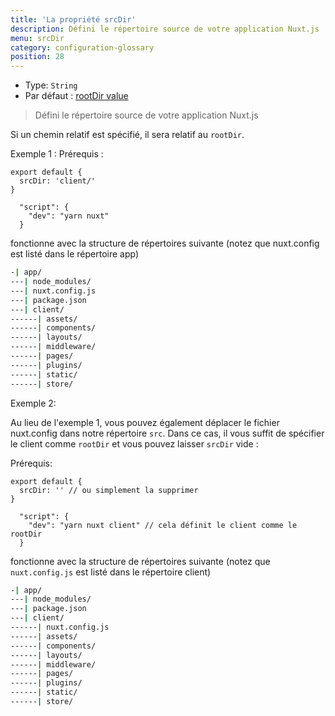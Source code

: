 ```yaml
---
title: 'La propriété srcDir'
description: Défini le répertoire source de votre application Nuxt.js
menu: srcDir
category: configuration-glossary
position: 28
---
```


- Type: `String`
- Par défaut : [rootDir value](/guides/configuration-glossary/configuration-rootdir)

> Défini le répertoire source de votre application Nuxt.js

Si un chemin relatif est spécifié, il sera relatif au `rootDir`.

Exemple 1 : Prérequis :

```js{}[nuxt.config.js]
export default {
  srcDir: 'client/'
}
```

```js{}[package.json]
  "script": {
    "dev": "yarn nuxt"
  }
```

fonctionne avec la structure de répertoires suivante (notez que nuxt.config est listé dans le répertoire app)

```bash
-| app/
---| node_modules/
---| nuxt.config.js
---| package.json
---| client/
------| assets/
------| components/
------| layouts/
------| middleware/
------| pages/
------| plugins/
------| static/
------| store/
```

Exemple 2:

Au lieu de l'exemple 1, vous pouvez également déplacer le fichier nuxt.config dans notre répertoire `src`. Dans ce cas, il vous suffit de spécifier le client comme `rootDir` et vous pouvez laisser `srcDir` vide :

Prérequis:

```js{}[nuxt.config.js]
export default {
  srcDir: '' // ou simplement la supprimer
}
```

```js{}[package.json]
  "script": {
    "dev": "yarn nuxt client" // cela définit le client comme le rootDir
  }
```

fonctionne avec la structure de répertoires suivante (notez que `nuxt.config.js` est listé dans le répertoire client)

```bash
-| app/
---| node_modules/
---| package.json
---| client/
------| nuxt.config.js
------| assets/
------| components/
------| layouts/
------| middleware/
------| pages/
------| plugins/
------| static/
------| store/
```
